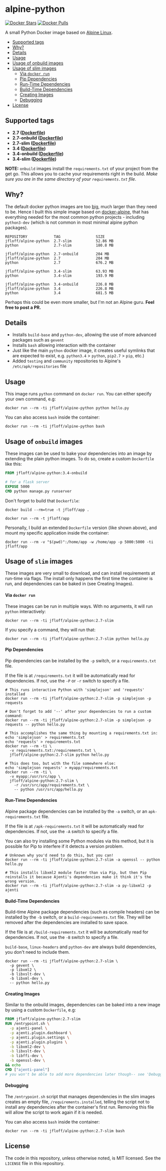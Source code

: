 # alpine-python

[![Docker Stars](https://img.shields.io/docker/stars/jfloff/alpine-python.svg)][hub]
[![Docker Pulls](https://img.shields.io/docker/pulls/jfloff/alpine-python.svg)][hub]

[hub]: https://hub.docker.com/r/jfloff/alpine-python/

A small Python Docker image based on [Alpine Linux](http://alpinelinux.org/).

<!-- MDTOC maxdepth:6 firsth1:0 numbering:0 flatten:0 bullets:1 updateOnSave:1 -->

- [Supported tags](#supported-tags)   
- [Why?](#why)   
- [Details](#details)   
- [Usage](#usage)   
- [Usage of onbuild images](#usage-of-onbuild-images)   
- [Usage of slim images](#usage-of-slim-images)   
   - [Via `docker run`](#via-docker-run)   
   - [Pip Dependencies](#pip-dependencies)   
   - [Run-Time Dependencies](#run-time-dependencies)   
   - [Build-Time Dependencies](#build-time-dependencies)   
   - [Creating Images](#creating-images)   
   - [Debugging](#debugging)   
- [License](#license)   

<!-- /MDTOC -->

## Supported tags
* **2.7 ([Dockerfile](https://github.com/jfloff/alpine-python/blob/master/2.7/Dockerfile))**
* **2.7-onbuild ([Dockerfile](https://github.com/jfloff/alpine-python/blob/master/2.7/onbuild/Dockerfile))**
* **2.7-slim ([Dockerfile](https://github.com/jfloff/alpine-python/blob/master/2.7/slim/Dockerfile))**
* **3.4 ([Dockerfile](https://github.com/jfloff/alpine-python/blob/master/3.4/Dockerfile))**
* **3.4-onbuild ([Dockerfile](https://github.com/jfloff/alpine-python/blob/master/3.4/onbuild/Dockerfile))**
* **3.4-slim ([Dockerfile](https://github.com/jfloff/alpine-python/blob/master/3.4/slim/Dockerfile))**

**NOTE:** `onbuild` images install the `requirements.txt` of your project from the get go. This allows you to cache your requirements right in the build. _Make sure you are in the same directory of your `requirements.txt` file_.

## Why?
The default docker python images are too [big](https://github.com/docker-library/python/issues/45), much larger than they need to be. Hence I built this simple image based on [docker-alpine](https://github.com/gliderlabs/docker-alpine), that has everything needed for the most common python projects - including `python3-dev` (which is not common in most minimal alpine python packages).

```
REPOSITORY            TAG                SIZE
jfloff/alpine-python  2.7-slim           52.86 MB
python                2.7-slim           180.8 MB

jfloff/alpine-python  2.7-onbuild        204 MB
jfloff/alpine-python  2.7                204 MB
python                2.7                676.2 MB

jfloff/alpine-python  3.4-slim           63.93 MB
python                3.4-slim           193.9 MB

jfloff/alpine-python  3.4-onbuild        226.8 MB
jfloff/alpine-python  3.4                226.8 MB
python                3.4                681.5 MB
```

Perhaps this could be even more smaller, but I'm not an Alpine guru. **Feel free to post a PR.**

## Details
* Installs `build-base` and `python-dev`, allowing the use of more advanced packages such as `gevent`
* Installs `bash` allowing interaction with the container
* Just like the main `python` docker image, it creates useful symlinks that are expected to exist, e.g. `python3.4` > `python`, `pip2.7` > `pip`, etc.)
* Added `testing` and `community` repositories to Alpine's `/etc/apk/repositories` file

## Usage

This image runs `python` command on `docker run`. You can either specify your own command, e.g:
```shell
docker run --rm -ti jfloff/alpine-python python hello.py
```

You can also access `bash` inside the container:
```shell
docker run --rm -ti jfloff/alpine-python bash
```

## Usage of `onbuild` images

These images can be used to bake your dependencies into an image by extending the plain python images. To do so, create a custom `Dockerfile` like this:
```dockerfile
FROM jfloff/alpine-python:3.4-onbuild

# for a flask server
EXPOSE 5000
CMD python manage.py runserver
```

Don't forget to build that `Dockerfile`:
```shell
docker build --rm=true -t jfloff/app .

docker run --rm -t jfloff/app
```

Personally, I build an extended `Dockerfile` version (like shown above), and mount my specific application inside the container:
```shell
docker run --rm -v "$(pwd)":/home/app -w /home/app -p 5000:5000 -ti jfloff/app
```

## Usage of `slim` images

These images are very small to download, and can install requirements at run-time via flags. The install only happens the first time the container is run, and dependencies can be baked in (see Creating Images).

#### Via `docker run`
These images can be run in multiple ways. With no arguments, it will run `python` interactively:
```shell
docker run --rm -ti jfloff/alpine-python:2.7-slim
```

If you specify a command, they will run that:
```shell
docker run --rm -ti jfloff/alpine-python:2.7-slim python hello.py
```

#### Pip Dependencies
Pip dependencies can be installed by the `-p` switch, or a `requirements.txt` file.

If the file is at `/requirements.txt` it will be automatically read for dependencies. If not, use the `-P` or `-r` switch to specify a file.
```shell
# This runs interactive Python with 'simplejson' and 'requests' installed
docker run --rm -ti jfloff/alpine-python:2.7-slim -p simplejson -p requests

# Don't forget to add '--' after your dependencies to run a custom command:
docker run --rm -ti jfloff/alpine-python:2.7-slim -p simplejson -p requests -- python hello.py

# This accomplishes the same thing by mounting a requirements.txt in:
echo 'simplejson' > requirements.txt
echo 'requests' > requirements.txt
docker run --rm -ti \
  -v requirements.txt:/requirements.txt \
  jfloff/alpine-python:2.7-slim python hello.py

# This does too, but with the file somewhere else:
echo 'simplejson requests' > myapp/requirements.txt
docker run --rm -ti \
  -v myapp:/usr/src/app \
  jfloff/alpine-python:2.7-slim \
    -r /usr/src/app/requirements.txt \
    -- python /usr/src/app/hello.py
```

#### Run-Time Dependencies
Alpine package dependencies can be installed by the `-a` switch, or an `apk-requirements.txt` file.

If the file is at `/apk-requirements.txt` it will be automatically read for dependencies. If not, use the `-A` switch to specify a file.

You can also try installing some Python modules via this method, but it is possible for Pip to interfere if it detects a version problem.
```shell
# Unknown why you'd need to do this, but you can!
docker run --rm -ti jfloff/alpine-python:2.7-slim -a openssl -- python hello.py

# This installs libxml2 module faster than via Pip, but then Pip reinstalls it because Ajenti's dependencies make it think it's the wrong version.
docker run --rm -ti jfloff/alpine-python:2.7-slim -a py-libxml2 -p ajenti
```

#### Build-Time Dependencies
Build-time Alpine package dependencies (such as compile headers) can be installed by the `-b` switch, or a `build-requirements.txt` file. They will be removed after the dependencies are installed to save space.

If the file is at `/build-requirements.txt` it will be automatically read for dependencies. If not, use the `-B` switch to specify a file.

`build-base`, `linux-headers` and `python-dev` are always build dependencies, you don't need to include them.
```shell
docker run --rm -ti jfloff/alpine-python:2.7-slim \
  -p gevent \
  -p libxml2 \
  -b libxslt-dev \
  -b libxml-dev \
  -- python hello.py
```

#### Creating Images
Similar to the onbuild images, dependencies can be baked into a new image by using a custom `Dockerfile`, e.g:
```dockerfile
FROM jfloff/alpine-python:2.7-slim
RUN /entrypoint.sh \
  -p ajenti-panel \
  -p ajenti.plugin.dashboard \
  -p ajenti.plugin.settings \
  -p ajenti.plugin.plugins \
  -b libxml2-dev \
  -b libxslt-dev \
  -b libffi-dev \
  -b openssl-dev \
&& echo
CMD ["ajenti-panel"]
# you won't be able to add more dependencies later though-- see 'Debugging'
```

#### Debugging
The `/entrypoint.sh` script that manages dependencies in the slim images creates an empty file, `/requirements.installed`, telling the script not to install any dependencies after the container's first run. Removing this file will allow the script to work again if it is needed.

You can also access `bash` inside the container:
```shell
docker run --rm -ti jfloff/alpine-python:2.7-slim bash
```

## License
The code in this repository, unless otherwise noted, is MIT licensed. See the `LICENSE` file in this repository.
